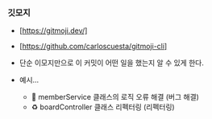 
### 깃모지

- [https://gitmoji.dev/]
- [https://github.com/carloscuesta/gitmoji-cli]

- 단순 이모지만으로 이 커밋이 어떤 일을 했는지 알 수 있게 한다.
- 예시…
    - 🐛 memberService 클래스의 로직 오류 해결 (버그 해결)
    - ♻️ boardController 클래스 리펙터링 (리펙터링)
